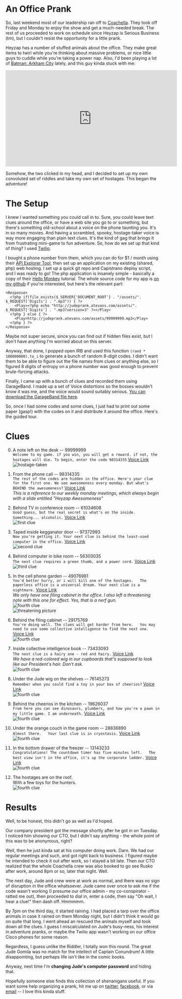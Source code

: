 An Office Prank
===============

So, last weekend most of our leadership ran off to [Coachella](http://www.coachella.com). They took off Friday and Monday to enjoy the show and get a much-needed break. The rest of us proceeded to work on schedule since Heyzap is Serious Business (tm), but I couldn't resist the opportunity for a little prank.

Heyzap has a number of stuffed animals about the office. They make great items to twirl while you're thinking about massive problems, or nice little guys to cuddle while you're taking a power nap. Also, I'd been playing a lot of [Batman: Arkham City](http://community.batmanarkhamcity.com/) lately, and this guy kinda stuck with me:

<iframe width="560" height="315" src="http://www.youtube.com/embed/3WOovQFNWc4" frameborder="0" allowfullscreen="true">Loading Video...</iframe>

Somehow, the two clicked in my head, and I decided to set up my own convoluted set of riddles and take my own set of hostages. This began the adventure!

The Setup
=========

I knew I wanted something you could call in to. Sure, you could leave text clues around the office, or have a web site you go to or something, but there's something old-school about a voice on the phone taunting you. It's in so many movies. And having a scrambled, spooky, hostage-taker voice is way more engaging than plain text clues. It's the kind of gag that brings it from frustrating mini-game to fun adventure. So, how do we set up that kind of thing? I used [Twilio](http://www.twilio.com).

I bought a phone number from them, which you can do for $1 / month using their [API Explorer Tool](https://www.twilio.com/user/account/developer-tools/api-explorer), then set up an application on my existing (shared, php) web hosting. I set up a quick git repo and Capistrano deploy script, and I was ready to go! The php application is insanely simple - basically a copy of their [Hello Monkey](http://www.twilio.com/docs/quickstart/php/twiml/play-mp3-for-caller) tutorial. The whole source code for my app is [on my github](https://github.com/agius/heyzaphostages) if you're interested, but here's the relevant part:

    <Response>
      <?php if(file_exists($_SERVER{'DOCUMENT_ROOT'} . "/assets/". $_REQUEST['Digits'] . ".mp3")) { ?>
        <Play><?php echo "http://judeprank.atevans.com/assets/". $_REQUEST['Digits'] . ".mp3?version=3" ?></Play>
      <?php } else { ?>
        <Play>http://judeprank.atevans.com/assets/99999999.mp3</Play>
      <?php } ?>
    </Response>

Maybe not super secure, since you can find out if hidden files exist, but I don't have anything I'm worried about on this server.

Anyway, that done, I popped open IRB and used this function `(rand * 100000000).to_i` to generate a bunch of random 8-digit codes. I didn't want them to be able to figure out the file names from clues or anything else, so I figured 8 digits of entropy on a phone number was good enough to prevent brute-forcing attacks.

Finally, I came up with a bunch of clues and recorded them using GarageBand. I made up a set of Voice distortions so the bosses wouldn't know it was me, and the voice would sound suitably serious. [You can download the GarageBand file here](http://judeprank.atevans.com/assets/voice.tar.gz).

So, once I had some codes and some clues, I just had to print out some paper (gasp!) with the codes on it and distribute it around the office. Here's the guided tour.

Clues
=====
0. A note left on the desk -- 99999999  
   `Welcome to my game. if you win, you will get a reward. if not, the hostages will die. To begin, enter the code 98314335` [Voice Link](http://judeprank.atevans.com/assets/99999999.mp3)  
   ![hostage-taken](https://github.com/agius/heyzaphostages/raw/master/images/hostages/hostages-taken.jpg)

1. From the phone call -- 98314335  
   `The rest of the codes are hidden in the office. Here's your clue for the first one. We see awesomeness every monday. But what's BEHIND the awesomeness?` [Voice Link](http://judeprank.atevans.com/assets/98314335.mp3)  
   _This is a reference to our weekly monday meetings, which always begin with a slide entitled "Heyzap Awesomeness"_
   
2. Behind TV in conference room -- 61034608  
   `Good guess, but the real secret is what's on the inside. Something... alcoholic.` [Voice Link](http://judeprank.atevans.com/assets/61034608.mp3)  
   ![first clue](https://github.com/agius/heyzaphostages/raw/master/images/hostages/IMG_1951-hostages.jpg)
   
3. Taped inside kegganator door -- 97372993  
   `Now you're getting it. Your next clue is behind the least-used computer in the office.` [Voice Link](http://judeprank.atevans.com/assets/97372993.mp3)  
   ![second clue](https://github.com/agius/heyzaphostages/raw/master/images/hostages/IMG_1952-hostages.jpg)

4. Behind computer in bike room -- 56303035  
   `The next clue requires a green thumb, and a power cord.` [Voice Link](http://judeprank.atevans.com/assets/56303035.mp3)  
   ![third clue](https://github.com/agius/heyzaphostages/raw/master/images/hostages/IMG_1953-hostages.jpg)
   
5. In the cell phone garden -- 49076981  
   `You'd better hurry, or i will kill one of the hostages.  
   The paperless office is a universal dream. Your next clue is a nightmare.` [Voice Link](http://judeprank.atevans.com/assets/49076981.mp3)  
   _We only have one filing cabinet in the office. I also left a threatening note with this one for effect. Yes, that is a nerf gun._  
   ![fourth clue](https://github.com/agius/heyzaphostages/raw/master/images/hostages/IMG_1954-hostages.jpg)  
   ![threatening picture](https://github.com/agius/heyzaphostages/raw/master/images/hostages/hostages-threatened.jpg)

6. Behind the filing cabinet -- 29175769  
   `You're doing well. The clues will get harder from here.  
   You may need to use some collective intelligence to find the next one.` [Voice Link](http://judeprank.atevans.com/assets/29175769.mp3)  
   ![fourth clue](https://github.com/agius/heyzaphostages/raw/master/images/hostages/IMG_1955-hostages.jpg)

7. Inside collective intelligence book -- 73433093  
   `The next clue is a hairy one - red and hairy.` [Voice Link](http://judeprank.atevans.com/assets/73433093.mp3)  
   _We have a red-colored wig in our cupboards that's supposed to look like our President's hair. Don't ask._  
   ![fourth clue](https://github.com/agius/heyzaphostages/raw/master/images/hostages/IMG_1956-hostages.jpg)

8. Under the Jude wig on the shelves -- 76145273  
   `Remember when you could find a toy in your box of cheerios?` [Voice Link](http://judeprank.atevans.com/assets/76145273.mp3)  
   ![fourth clue](https://github.com/agius/heyzaphostages/raw/master/images/hostages/IMG_1957-hostages.jpg)

9. Behind the cheerios in the kitchen -- 19626037  
   `From here you can see dinosaurs, plumbers, and how you're a pawn in my little game. I am underneath.` [Voice Link](http://judeprank.atevans.com/assets/19626037.mp3)  
   ![fourth clue](https://github.com/agius/heyzaphostages/raw/master/images/hostages/IMG_1959-hostages.jpg)

10. Under the orange couch in the game room -- 28836890  
    `Almost there.  
    Your last clue is in cryostasis.` [Voice Link](http://judeprank.atevans.com/assets/28836890.mp3)  
    ![fourth clue](https://github.com/agius/heyzaphostages/raw/master/images/hostages/IMG_1960-hostages.jpg)

11. In the bottom drawer of the freezer -- 13143233  
    `Congratulations! The countdown timer has five minutes left.  
    The best view isn't in the office, it's up the corporate ladder.` [Voice Link](http://judeprank.atevans.com/assets/13143233.mp3)  
    ![fourth clue](https://github.com/agius/heyzaphostages/raw/master/images/hostages/IMG_1961-hostages.jpg)

12. The hostages are on the roof.  
    With a few toys for the hunters.  
    ![fourth clue](https://github.com/agius/heyzaphostages/raw/master/images/hostages/IMG_1962-hostages.jpg)

Results
=======
Well, to be honest, this didn't go as well as I'd hoped.

Our company president got the message shortly after he got in on Tuesday. I noticed him showing our CTO, but I didn't say anything - the whole point of this was to be anonymous, right?

Well, then he just kinda sat at his computer doing work. Darn. We had our regular meetings and such, and got right back to business. I figured maybe he intended to check it out after work, so I stayed a bit late. Then our CTO realized that the whole Coachella crew was also booked to go see Rusko after work, around 8pm or so, later that night. Well.

The next day, Jude and crew were at work as normal, and there was no sign of disruption in the office whatsoever. Jude came over once to ask me if the code wasn't working (I presume our office admin - my co-conspirator - ratted me out), then proceeded to dial in, enter a code, then say "Oh wait, I hear a clue!" then dash off. Hmmmmm.

By 7pm on the third day, it started raining. I had placed a tarp over the office animals in case it rained on them Monday night, but I didn't think it would go on quite that long. I went ahead an rescued the animals myself and took down all the clues. I guess I miscalculated on Jude's busy-ness, his interest in adventure pranks, or maybe the Twilio app wasn't working on our office Cisco phones for some reason. 

Regardless, I guess unlike the Riddler, I totally won this round. The great Jude Gomila was no match for the intellect of Captain Conundrum! A little disappointing, but perhaps life isn't like in the comic books.

Anyway, next time I'm **changing Jude's computer password** and hiding that.

Hopefully someone else finds this collection of shenanigans useful. If you want some help organizing a prank, hit me up on [twitter](http://twitter.com/agius), [facebook](http://facebook.com/atevans), or via [email](andrew@atevans.com) -- I love this kinda stuff.